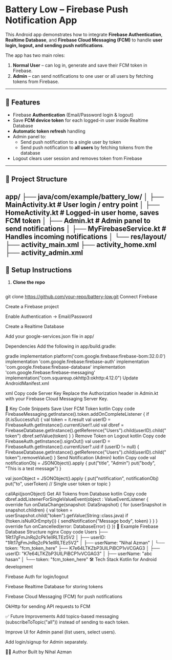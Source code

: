 # Battery Low – Firebase Push Notification App

This Android app demonstrates how to integrate **Firebase Authentication**, **Realtime Database**, and **Firebase Cloud Messaging (FCM)** to handle **user login, logout, and sending push notifications**.  

The app has two main roles:
1. **Normal User** – can log in, generate and save their FCM token in Firebase.
2. **Admin** – can send notifications to one user or all users by fetching tokens from Firebase.

---

## 🚀 Features

- Firebase **Authentication** (Email/Password login & logout)
- Save **FCM device token** for each logged-in user inside Realtime Database
- **Automatic token refresh** handling
- Admin panel to:
  - Send push notification to a single user by token
  - Send push notification to **all users** by fetching tokens from the database
- Logout clears user session and removes token from Firebase

---

## 📂 Project Structure

app/
├── java/com/example/battery_low/
│ ├── MainActivity.kt # User login / entry point
│ ├── HomeActivity.kt # Logged-in user home, saves FCM token
│ ├── Admin.kt # Admin panel to send notifications
│ ├── MyFirebaseService.kt # Handles incoming notifications
│
└── res/layout/
├── activity_main.xml
├── activity_home.xml
├── activity_admin.xml
---

## 🔧 Setup Instructions

1. **Clone the repo**
   ```bash
git clone https://github.com/your-repo/battery-low.git
Connect Firebase

Create a Firebase project

Enable Authentication → Email/Password

Create a Realtime Database

Add your google-services.json file in app/

Dependencies
Add the following in app/build.gradle:

gradle
implementation platform('com.google.firebase:firebase-bom:32.0.0')
implementation 'com.google.firebase:firebase-auth'
implementation 'com.google.firebase:firebase-database'
implementation 'com.google.firebase:firebase-messaging'
implementation("com.squareup.okhttp3:okhttp:4.12.0")
Update AndroidManifest.xml

xml
Copy code
<service
    android:name=".MyFirebaseService"
    android:exported="false">
    <intent-filter>
        <action android:name="com.google.firebase.MESSAGING_EVENT"/>
    </intent-filter>
</service>
Server Key
Replace the Authorization header in Admin.kt with your Firebase Cloud Messaging Server Key.

🔑 Key Code Snippets
Save User FCM Token
kotlin
Copy code
FirebaseMessaging.getInstance().token.addOnCompleteListener {
    if (it.isSuccessful) {
        val token = it.result
        val userID = FirebaseAuth.getInstance().currentUser!!.uid
        val dbref = FirebaseDatabase.getInstance().getReference("Users").child(userID).child("token")
        dbref.setValue(token)
    }
}
Remove Token on Logout
kotlin
Copy code
FirebaseAuth.getInstance().signOut()
val userID = FirebaseAuth.getInstance().currentUser?.uid
if (userID != null) {
    FirebaseDatabase.getInstance().getReference("Users").child(userID).child("token").removeValue()
}
Send Notification (Admin)
kotlin
Copy code
val notificationObj = JSONObject().apply {
    put("title", "Admin")
    put("body", "This is a test message")
}

val jsonObject = JSONObject().apply {
    put("notification", notificationObj)
    put("to", userToken) // Single user token or topic
}

callApi(jsonObject)
Get All Tokens from Database
kotlin
Copy code
dbref.addListenerForSingleValueEvent(object : ValueEventListener {
    override fun onDataChange(snapshot: DataSnapshot) {
        for (userSnapshot in snapshot.children) {
            val token = userSnapshot.child("token").getValue(String::class.java)
            if (!token.isNullOrEmpty()) {
                sendNotification("Message body", token)
            }
        }
    }
    override fun onCancelled(error: DatabaseError) {}
})
📱 Example Firebase Database Structure
nginx
Copy code
Users
 ├── 1Rt17gFmJnRq2cPk1elIRLTEz5V2
 │    ├── userID: "1Rt17gFmJnRq2cPk1elIRLTEz5V2"
 │    ├── userName: "Nihal Azman"
 │    └── token: "fcm_token_here"
 ├── K7e64LTKZbP3UILPiBCP1vVCGAG3
 │    ├── userID: "K7e64LTKZbP3UILPiBCP1vVCGAG3"
 │    ├── userName: "abc hasan"
 │    └── token: "fcm_token_here"
🛠 Tech Stack
Kotlin for Android development

Firebase Auth for login/logout

Firebase Realtime Database for storing tokens

Firebase Cloud Messaging (FCM) for push notifications

OkHttp for sending API requests to FCM

✅ Future Improvements
Add topics-based messaging (subscribeToTopic("all")) instead of sending to each token.

Improve UI for Admin panel (list users, select users).

Add login/signup for Admin separately.

👨‍💻 Author
Built by Nihal Azman
